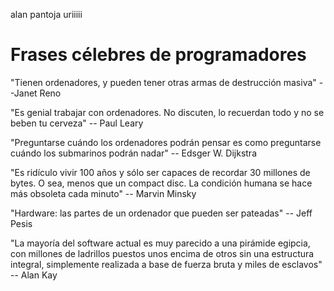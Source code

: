 alan pantoja uriiiii





# Frases célebres de programadores

"Tienen ordenadores, y pueden tener otras armas de destrucción masiva" --Janet Reno

"Es genial trabajar con ordenadores. No discuten, lo recuerdan todo y no se beben tu cerveza" -- Paul Leary

"Preguntarse cuándo los ordenadores podrán pensar es como preguntarse cuándo los submarinos podrán nadar" -- Edsger W. Dijkstra

"Es ridículo vivir 100 años y sólo ser capaces de recordar 30 millones de bytes. O sea, menos que un compact disc. La condición humana se hace más obsoleta cada minuto" -- Marvin Minsky

"Hardware: las partes de un ordenador que pueden ser pateadas" -- Jeff Pesis

"La mayoría del software actual es muy parecido a una pirámide egipcia, con millones de ladrillos puestos unos encima de otros sin una estructura integral, simplemente realizada a base de fuerza bruta y miles de esclavos" -- Alan Kay
